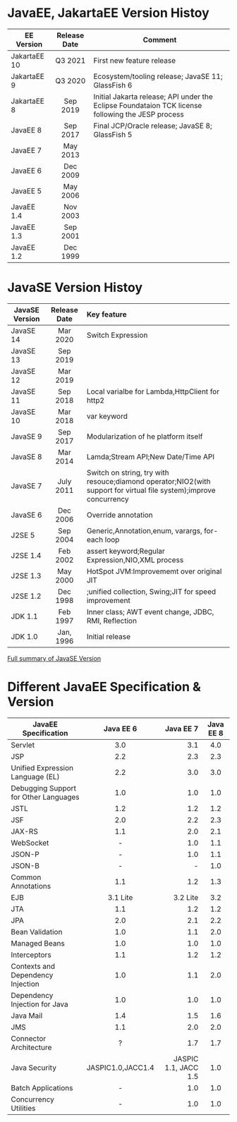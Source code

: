 # JavaEE, JakartaEE Version Histoy

| EE Version        | Release Date           | Comment|
| ------------- |:-------------:| ----- |
|JakartaEE 10|Q3 2021 | First new feature release|
|JakartaEE 9|Q3 2020 |Ecosystem/tooling release; JavaSE 11; GlassFish 6|
|JakartaEE 8|Sep 2019 |Initial Jakarta release; API under the Eclipse Foundataion TCK license following the JESP process|
|JavaEE 8|Sep 2017|Final JCP/Oracle release; JavaSE 8; GlassFish 5|
|JavaEE 7| May 2013||
|JavaEE 6|Dec 2009||
|JavaEE 5|May 2006||
|JavaEE 1.4|Nov 2003||
|JavaEE 1.3|Sep 2001||
|JavaEE 1.2|Dec 1999||

# JavaSE Version Histoy

| JavaSE Version        | Release Date           | Key feature|
| ------------- |:-------------:|:-----|
|JavaSE 14|Mar 2020|Switch Expression|
|JavaSE 13|Sep 2019||
|JavaSE 12|Mar 2019||
|JavaSE 11|Sep 2018|Local varialbe for Lambda,HttpClient for http2|
|JavaSE 10|Mar 2018|var keyword|
|JavaSE 9|Sep 2017|Modularization of he platform itself|
|JavaSE 8|Mar 2014|Lamda;Stream API;New Date/Time API|
|JavaSE 7|July 2011|Switch on string, try with resouce;diamond operator;NIO2(with support for virtual file system);improve concurrency|
|JavaSE 6|Dec 2006|Override annotation|
|J2SE 5|Sep 2004|Generic,Annotation,enum, varargs, for-each loop|
|J2SE 1.4|Feb 2002|assert keyword;Regular Expression,NIO,XML process|
|J2SE 1.3|May 2000|HotSpot JVM:Improvememt over original JIT|
|J2SE 1.2|Dec 1998|;unified collection, Swing;JIT for speed improvement|
|JDK 1.1|Feb 1997|Inner class; AWT event change, JDBC, RMI, Reflection|
|JDK 1.0|Jan, 1996|Initial release|

[Full summary of JavaSE Version](https://en.wikipedia.org/wiki/Java_version_history)

# Different JavaEE Specification & Version

|JavaEE Specification	|Java EE 6	|Java EE 7	|Java EE 8|
| ------------- |:-------------:| -----:|:-------------:|
|Servlet	|3.0	|3.1	|4.0|
|JSP	|	2.2|	2.3|	2.3|
|Unified Expression Language (EL)|	2.2|	3.0|	3.0|
|Debugging Support for Other Languages	|1.0	|1.0	|1.0|
|JSTL	|	1.2|	1.2|	1.2|
|JSF	|2.0	|2.2	|2.3|
|JAX-RS	|1.1	|2.0	|2.1|
|WebSocket	|-	|1.0	|1.1|
|JSON-P	|-	|1.0	|1.1|
|JSON-B	|-	|-	|1.0|
|Common Annotations	|1.1	|1.2	|1.3|
|EJB	|3.1 Lite	|3.2 Lite	|3.2|
|JTA	|1.1	|1.2	|1.2|
|JPA	|2.0	|2.1	|2.2|
|Bean Validation	|1.0	|1.1	|2.0|
|Managed Beans	|1.0	|1.0	|1.0|
|Interceptors	|1.1	|1.2	|1.2|
|Contexts and Dependency Injection	|1.0	|1.1	|2.0|
|Dependency Injection for Java	|1.0	|1.0	|1.0|
|Java Mail|1.4	|1.5	|1.6|
|JMS|1.1	|2.0	|2.0|
|Connector Architecture|?	|1.7	|1.7|
|Java Security|JASPIC1.0,JACC1.4	|JASPIC 1.1, JACC 1.5	|1.0|
|Batch Applications|-	|1.0	|1.0|
|Concurrency Utilities|-	|1.0	|1.0|